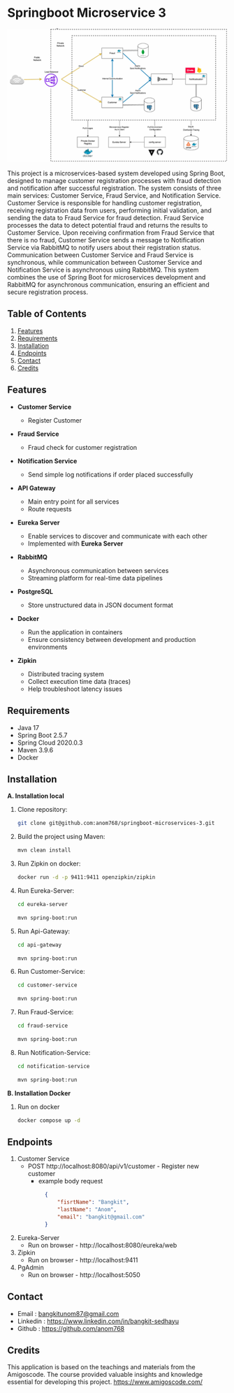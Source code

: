# Springboot Microservice 3

![Application Structure](src/main/resources/application-structure.png)

This project is a microservices-based system developed using 
Spring Boot, designed to manage customer registration processes 
with fraud detection and notification after successful registration. 
The system consists of three main services: Customer Service, 
Fraud Service, and Notification Service. Customer Service is 
responsible for handling customer registration, receiving 
registration data from users, performing initial validation, 
and sending the data to Fraud Service for fraud detection. 
Fraud Service processes the data to detect potential fraud 
and returns the results to Customer Service. Upon receiving 
confirmation from Fraud Service that there is no fraud, 
Customer Service sends a message to Notification Service via 
RabbitMQ to notify users about their registration status. 
Communication between Customer Service and Fraud Service is 
synchronous, while communication between Customer Service 
and Notification Service is asynchronous using RabbitMQ. 
This system combines the use of Spring Boot for microservices 
development and RabbitMQ for asynchronous communication, 
ensuring an efficient and secure registration process.

## Table of Contents

1. [Features](#features)
2. [Requirements](#requirements)
3. [Installation](#installation)
4. [Endpoints](#endpoints)
5. [Contact](#contact)
6. [Credits](#credits)

## Features

- **Customer Service**
    - Register Customer

- **Fraud Service**
    - Fraud check for customer registration

- **Notification Service**
    - Send simple log notifications if order placed successfully

- **API Gateway**
    - Main entry point for all services
    - Route requests

- **Eureka Server**
    - Enable services to discover and communicate with each other
    - Implemented with **Eureka Server**

- **RabbitMQ**
    - Asynchronous communication between services
    - Streaming platform for real-time data pipelines

- **PostgreSQL**
    - Store unstructured data in JSON document format

- **Docker**
    - Run the application in containers
    - Ensure consistency between development and production environments

- **Zipkin**
    - Distributed tracing system
    - Collect execution time data (traces)
    - Help troubleshoot latency issues

## Requirements
- Java 17
- Spring Boot 2.5.7
- Spring Cloud 2020.0.3
- Maven 3.9.6
- Docker

## Installation

**A. Installation local**
1. Clone repository:
    ```bash
    git clone git@github.com:anom768/springboot-microservices-3.git
    ```
2. Build the project using Maven:
    ```bash
    mvn clean install
    ```
3. Run Zipkin on docker:
    ```bash
    docker run -d -p 9411:9411 openzipkin/zipkin
    ```
4. Run Eureka-Server:
    ```bash
    cd eureka-server
    ```
    ```bash
    mvn spring-boot:run
    ```
5. Run Api-Gateway:
    ```bash
    cd api-gateway
    ```
    ```bash
    mvn spring-boot:run
    ```
6. Run Customer-Service:
    ```bash
    cd customer-service
    ```
    ```bash
    mvn spring-boot:run
    ```
7. Run Fraud-Service:
    ```bash
    cd fraud-service
    ```
    ```bash
    mvn spring-boot:run
    ```
8. Run Notification-Service:
    ```bash
    cd notification-service
    ```
    ```bash
    mvn spring-boot:run
    ```
**B. Installation Docker**
1. Run on docker
    ```bash
    docker compose up -d
    ```

## Endpoints

1. Customer Service
    - POST http://localhost:8080/api/v1/customer - Register new customer
        - example body request
            ```json
              {
                  "fisrtName": "Bangkit",
                  "lastName": "Anom",
                  "email": "bangkit@gmail.com"
              }
          ```
2. Eureka-Server
    - Run on browser - http://localhost:8080/eureka/web
3. Zipkin
    - Run on browser - http://localhost:9411
4. PgAdmin
    - Run on browser - http://localhost:5050

## Contact
- Email     : bangkitunom87@gmail.com
- Linkedin  : https://www.linkedin.com/in/bangkit-sedhayu
- Github    : https://github.com/anom768

## Credits
This application is based on the teachings and materials from
the Amigoscode. The course provided valuable
insights and knowledge essential for developing this project.
https://www.amigoscode.com/